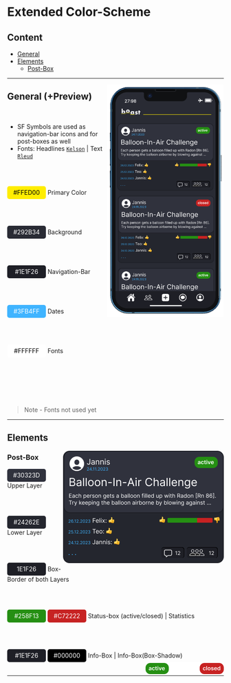 <img src="./Design/img/logo_white.png" alt="Preview of feed" style="position: absolute; top: -7%; right: 0; width: 200px;">

# Extended Color-Scheme
## Content
- [General](#general)
- [Elements](#elements)
  - [Post-Box](#post_box)

---
<img src="./Design/color_scheme_imgs/preview.png" alt="Post Example" align="right" height="540">

## General (+Preview)

<br>

- SF Symbols are used as navigation-bar icons and for post-boxes as well
- Fonts: Headlines [`Kelson`](https://www.myfonts.com/collections/kelson-font-armasen?) | Text [`Rleud`](https://www.myfonts.com/collections/rleud-font-stawix?)

<br> <br>

<div style="background-color: #FFED00; width: 90px; height: 30px; border-radius: 5px; display: inline-block; text-align: center; line-height: 30px; color: #000000;">#FFED00</div>
Primary Color

<br> <br>

<div style="background-color: #292B34; width: 90px; height: 30px; border-radius: 5px; display: inline-block; text-align: center; line-height: 30px; color: #ffffff;">#292B34</div>
Background

<br> <br>

<div style="background-color: #1E1F26; width: 90px; height: 30px; border-radius: 5px; display: inline-block; text-align: center; line-height: 30px; color: #ffffff;">#1E1F26</div>
Navigation-Bar

<br> <br>

<div style="background-color: #3FB4FF; width: 90px; height: 30px; border-radius: 5px; display: inline-block; text-align: center; line-height: 30px; color: #ffffff;">#3FB4FF</div>
Dates

<br> <br>

<div style="background-color: #FFFFFF; width: 90px; height: 30px; border-radius: 5px; display: inline-block; text-align: center; line-height: 30px; color: #000000;">#FFFFFF</div>
Fonts


<br> <br> <br> <br> <br>

> Note - Fonts not used yet

---

## Elements
<a id="elements"></a>

<img src="./Design/color_scheme_imgs/post_example.png" alt="Post Example" align="right">

### Post-Box
<a id="post_box"></a>


<div style="background-color: #30323D; width: 90px; height: 30px; border-radius: 5px; display: inline-block; text-align: center; line-height: 30px; color: #ffffff;">#30323D</div>
Upper Layer

<br> <br>

<div style="background-color: #24262E; width: 90px; height: 30px; border-radius: 5px; display: inline-block; text-align: center; line-height: 30px; color: #ffffff;">#24262E</div>
Lower Layer

<br> <br>

<div style="background-color: #1E1F26; width: 90px; height: 30px; border-radius: 5px; display: inline-block; text-align: center; line-height: 30px; color: #ffffff;">1E1F26</div>
Box-Border of both Layers

<br> <br>

<div style="background-color: #258F13; width: 90px; height: 30px; border-radius: 5px; display: inline-block; text-align: center; line-height: 30px; color: #ffffff;">#258F13</div>
<div style="background-color: #C72222; width: 90px; height: 30px; border-radius: 5px; display: inline-block; text-align: center; line-height: 30px; color: #ffffff;">#C72222</div>
Status-box (active/closed) | Statistics

<br> <br>

<div style="background-color: #1E1F26; width: 90px; height: 30px; border-radius: 5px; display: inline-block; text-align: center; line-height: 30px; color: #ffffff;">#1E1F26</div>
<div style="background-color: #000000; width: 90px; height: 30px; border-radius: 5px; display: inline-block; text-align: center; line-height: 30px; color: #ffffff;">#000000</div>
Info-Box | Info-Box(Box-Shadow)

<br>

<img src="./Design/color_scheme_imgs/status_boxes.png" alt="Post Example" align="right">

<br>


---


